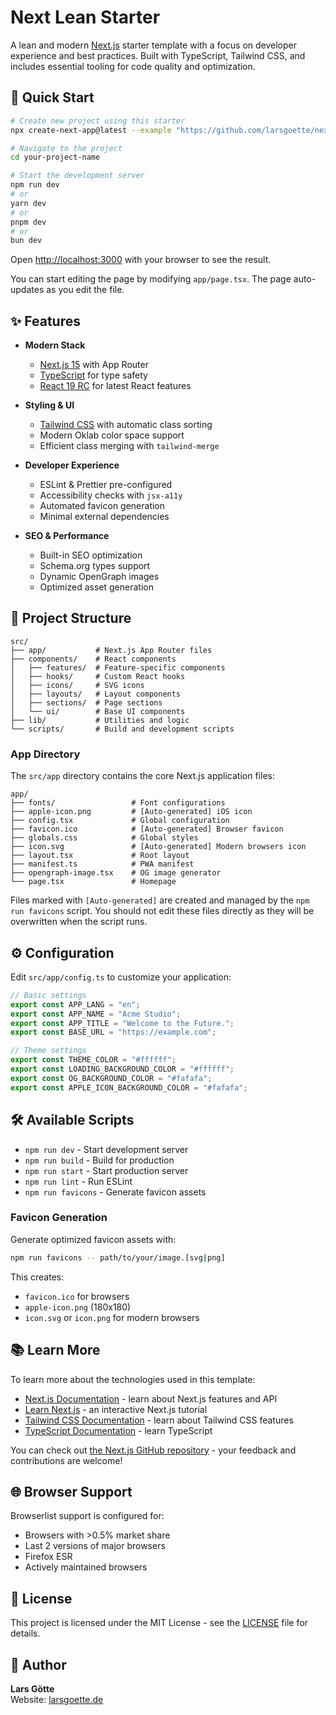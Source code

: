 # Next Lean Starter

A lean and modern [Next.js](https://nextjs.org) starter template with a focus on developer experience and best practices. Built with TypeScript, Tailwind CSS, and includes essential tooling for code quality and optimization.

## 🚀 Quick Start

```bash
# Create new project using this starter
npx create-next-app@latest --example "https://github.com/larsgoette/next-lean-starter" [your-project-name]

# Navigate to the project
cd your-project-name

# Start the development server
npm run dev
# or
yarn dev
# or
pnpm dev
# or
bun dev
```

Open [http://localhost:3000](http://localhost:3000) with your browser to see the result.

You can start editing the page by modifying `app/page.tsx`. The page auto-updates as you edit the file.

## ✨ Features

- **Modern Stack**

  - [Next.js 15](https://nextjs.org/) with App Router
  - [TypeScript](https://www.typescriptlang.org/) for type safety
  - [React 19 RC](https://react.dev/) for latest React features

- **Styling & UI**

  - [Tailwind CSS](https://tailwindcss.com/) with automatic class sorting
  - Modern Oklab color space support
  - Efficient class merging with `tailwind-merge`

- **Developer Experience**

  - ESLint & Prettier pre-configured
  - Accessibility checks with `jsx-a11y`
  - Automated favicon generation
  - Minimal external dependencies

- **SEO & Performance**

  - Built-in SEO optimization
  - Schema.org types support
  - Dynamic OpenGraph images
  - Optimized asset generation

## 📁 Project Structure

```
src/
├── app/           # Next.js App Router files
├── components/    # React components
│   ├── features/  # Feature-specific components
│   ├── hooks/     # Custom React hooks
│   ├── icons/     # SVG icons
│   ├── layouts/   # Layout components
│   ├── sections/  # Page sections
│   └── ui/        # Base UI components
├── lib/           # Utilities and logic
└── scripts/       # Build and development scripts
```

### App Directory

The `src/app` directory contains the core Next.js application files:

```
app/
├── fonts/                 # Font configurations
├── apple-icon.png         # [Auto-generated] iOS icon
├── config.tsx             # Global configuration
├── favicon.ico            # [Auto-generated] Browser favicon
├── globals.css            # Global styles
├── icon.svg               # [Auto-generated] Modern browsers icon
├── layout.tsx             # Root layout
├── manifest.ts            # PWA manifest
├── opengraph-image.tsx    # OG image generator
└── page.tsx               # Homepage
```

Files marked with `[Auto-generated]` are created and managed by the `npm run favicons` script. You should not edit these files directly as they will be overwritten when the script runs.

## ⚙️ Configuration

Edit `src/app/config.ts` to customize your application:

```typescript
// Basic settings
export const APP_LANG = "en";
export const APP_NAME = "Acme Studio";
export const APP_TITLE = "Welcome to the Future.";
export const BASE_URL = "https://example.com";

// Theme settings
export const THEME_COLOR = "#ffffff";
export const LOADING_BACKGROUND_COLOR = "#ffffff";
export const OG_BACKGROUND_COLOR = "#fafafa";
export const APPLE_ICON_BACKGROUND_COLOR = "#fafafa";
```

## 🛠️ Available Scripts

- `npm run dev` - Start development server
- `npm run build` - Build for production
- `npm run start` - Start production server
- `npm run lint` - Run ESLint
- `npm run favicons` - Generate favicon assets

### Favicon Generation

Generate optimized favicon assets with:

```bash
npm run favicons -- path/to/your/image.[svg|png]
```

This creates:

- `favicon.ico` for browsers
- `apple-icon.png` (180x180)
- `icon.svg` or `icon.png` for modern browsers

## 📚 Learn More

To learn more about the technologies used in this template:

- [Next.js Documentation](https://nextjs.org/docs) - learn about Next.js features and API
- [Learn Next.js](https://nextjs.org/learn) - an interactive Next.js tutorial
- [Tailwind CSS Documentation](https://tailwindcss.com/docs) - learn about Tailwind CSS features
- [TypeScript Documentation](https://www.typescriptlang.org/docs/) - learn TypeScript

You can check out [the Next.js GitHub repository](https://github.com/vercel/next.js) - your feedback and contributions are welcome!

## 🌐 Browser Support

Browserlist support is configured for:

- Browsers with >0.5% market share
- Last 2 versions of major browsers
- Firefox ESR
- Actively maintained browsers

## 📄 License

This project is licensed under the MIT License - see the [LICENSE](LICENSE.md) file for details.

## 👤 Author

**Lars Götte**  
Website: [larsgoette.de](https://larsgoette.de)
